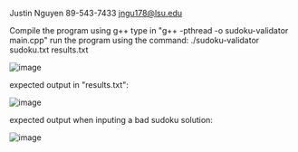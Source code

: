 Justin Nguyen
89-543-7433
jngu178@lsu.edu

Compile the program using g++ 
type in "g++ -pthread -o sudoku-validator main.cpp"
run the program using the command: ./sudoku-validator sudoku.txt results.txt

![image](https://user-images.githubusercontent.com/76065821/220488596-694c3a59-9771-4fe4-a592-b33474cb59f4.png)

expected output in "results.txt":

![image](https://user-images.githubusercontent.com/76065821/220488678-72da746e-657b-43fd-9c62-87bb162ff56c.png)

expected output when inputing a bad sudoku solution:

![image](https://user-images.githubusercontent.com/76065821/220488994-87f296f2-d17a-463a-a366-dec34f5c89a0.png)

